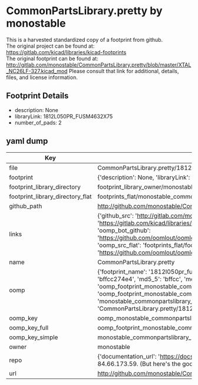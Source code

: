 # CommonPartsLibrary.pretty by monostable  
This is a harvested standardized copy of a footprint from github.  
The original project can be found at:  
https://gitlab.com/kicad/libraries/kicad-footprints  
The original footprint can be found at:
http://gitlab.com/monostable/CommonPartsLibrary.pretty/blob/master/XTAL_NC26LF-327.kicad_mod
Please consult that link for additional, details, files, and license information.  
## Footprint Details
* description: None  
* libraryLink: 1812L050PR_FUSM4632X75  
* number_of_pads: 2  
## yaml dump  
| Key | Value |  
| --- | --- |  
| file | CommonPartsLibrary.pretty/1812L050PR_FUSM4632X75.kicad_mod |  
| footprint | {'description': None, 'libraryLink': '1812L050PR_FUSM4632X75', 'number_of_pads': 2} |  
| footprint_library_directory | footprint_library_owner/monostable_CommonPartsLibrary.pretty |  
| footprint_library_directory_flat | footprints_flat/monostable_commonpartslibrary_1812l050pr_fusm4632x75/working |  
| github_path | http://github.com/monostable/CommonPartsLibrary.pretty/blob/master/1812L050PR_FUSM4632X75.kicad_mod |  
| links | {'github_src': 'http://gitlab.com/monostable/CommonPartsLibrary.pretty/blob/master/XTAL_NC26LF-327.kicad_mod', 'github_src_repo': 'https://gitlab.com/kicad/libraries/kicad-footprints', 'oomp_bot': 'footprints/monostable_commonpartslibrary_1812l050pr_fusm4632x75/working', 'oomp_bot_github': 'https://github.com/oomlout/oomlout_oomp_footprint_bot/tree/main/footprints/monostable_commonpartslibrary_1812l050pr_fusm4632x75/working', 'oomp_src_flat': 'footprints_flat/footprints_flat/monostable_commonpartslibrary_1812l050pr_fusm4632x75/working', 'oomp_src_flat_github': 'https://github.com/oomlout/oomlout_oomp_footprint_src/tree/main/footprints_flat/monostable_commonpartslibrary_1812l050pr_fusm4632x75/working'} |  
| name | CommonPartsLibrary.pretty |  
| oomp | {'footprint_name': '1812l050pr_fusm4632x75', 'library_name': 'commonpartslibrary', 'md5': 'bffcc274e4d90334f6f35bddaa81c12b', 'md5_10': 'bffcc274e4', 'md5_5': 'bffcc', 'md5_6': 'bffcc2', 'oomp_key': 'oomp_monostable_commonpartslibrary_1812l050pr_fusm4632x75', 'oomp_key_extra': 'oomp_footprint_monostable_commonpartslibrary_1812l050pr_fusm4632x75', 'oomp_key_full': 'oomp_footprint_monostable_commonpartslibrary_1812l050pr_fusm4632x75_bffcc2', 'oomp_key_simple': 'monostable_commonpartslibrary_1812l050pr_fusm4632x75', 'original_filename': 'CommonPartsLibrary.pretty/1812L050PR_FUSM4632X75.kicad_mod', 'owner_name': 'monostable'} |  
| oomp_key | oomp_monostable_commonpartslibrary_1812l050pr_fusm4632x75 |  
| oomp_key_full | oomp_footprint_monostable_commonpartslibrary_1812l050pr_fusm4632x75 |  
| oomp_key_simple | monostable_commonpartslibrary_1812l050pr_fusm4632x75 |  
| owner | monostable |  
| repo | {'documentation_url': 'https://docs.github.com/rest/overview/resources-in-the-rest-api#rate-limiting', 'message': "API rate limit exceeded for 84.66.173.59. (But here's the good news: Authenticated requests get a higher rate limit. Check out the documentation for more details.)"} |  
| url | http://github.com/monostable/CommonPartsLibrary.pretty |  

